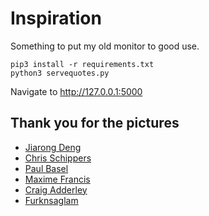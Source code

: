 # Inspiration
Something to put my old monitor to good use.

```
pip3 install -r requirements.txt
python3 servequotes.py
```

Navigate to http://127.0.0.1:5000

## Thank you for the pictures
* [Jiarong Deng](https://www.pexels.com/@visionmonkeyandy)
* [Chris Schippers](https://www.pexels.com/@chris-schippers-139261)
* [Paul Basel](https://www.pexels.com/@paul-basel-903490)
* [Maxime Francis](https://www.pexels.com/@maxfrancis)
* [Craig Adderley](https://www.pexels.com/@thatguycraig000)
* [Furknsaglam](https://www.pexels.com/@furknsaglam-1596977)

